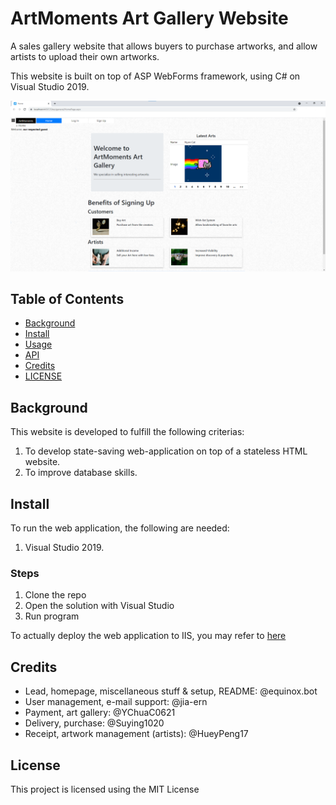 # ArtMoments Art Gallery Website

A sales gallery website that allows buyers to purchase artworks, and allow artists to upload their own artworks.

This website is built on top of ASP WebForms framework, using C# on Visual Studio 2019. 

![ArtMoments Main Screen](artmoments-main-screen.png)

## Table of Contents

- [Background](#background)
- [Install](#install)
- [Usage](#usage)
- [API](#api)
- [Credits](#credits)
- [LICENSE](#license)

## Background

This website is developed to fulfill the following criterias:
1. To develop state-saving web-application on top of a stateless HTML website.
2. To improve database skills.

## Install

To run the web application, the following are needed:
1. Visual Studio 2019.

### Steps
1. Clone the repo
2. Open the solution with Visual Studio
3. Run program

To actually deploy the web application to IIS, you may refer to [here](https://docs.microsoft.com/en-us/aspnet/web-forms/overview/deployment/visual-studio-web-deployment/deploying-to-iis)

## Credits

- Lead, homepage, miscellaneous stuff & setup, README: @equinox.bot
- User management, e-mail support: @jia-ern
- Payment, art gallery: @YChuaC0621
- Delivery, purchase: @Suying1020
- Receipt, artwork management (artists): @HueyPeng17

## License

This project is licensed using the MIT License
